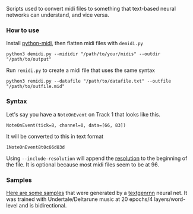 Scripts used to convert midi files to something that text-based neural networks can understand, and vice versa.

### How to use
Install [python-midi](https://github.com/vishnubob/python-midi), then flatten midi files with `demidi.py`
```
python3 demidi.py --mididir "/path/to/your/midis" --outdir "/path/to/output"
```

Run `remidi.py` to create a midi file that uses the same syntax
```
python3 remidi.py --datafile "/path/to/datafile.txt" --outfile "/path/to/outfile.mid"
```

### Syntax
Let's say you have a `NoteOnEvent` on Track 1 that looks like this.
```
NoteOnEvent(tick=8, channel=0, data=[66, 83])
```
It will be converted to this in text format
```
1NoteOnEvent8t0c66d83d
```

Using `--include-resolution` will append the [resolution](https://en.wikipedia.org/wiki/Pulses_per_quarter_note) to the beginning of the file. It is optional because most midi files seem to be at 96.

### Samples

[Here are some samples](https://soundcloud.com/user-122134918/sets/ai-generated-music) that were generated by a [textgenrnn](https://github.com/minimaxir/textgenrnn) neural net. It was trained with Undertale/Deltarune music at 20 epochs/4 layers/word-level and is bidirectional.
